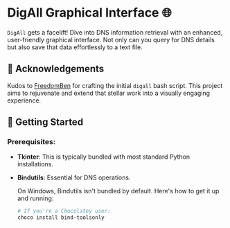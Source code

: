 # DigAll Graphical Interface 🌐

`DigAll` gets a facelift! Dive into DNS information retrieval with an enhanced, user-friendly graphical interface. Not only can you query for DNS details but also save that data effortlessly to a text file.

## 🙌 Acknowledgements 

Kudos to [FreedomBen](https://github.com/FreedomBen/digall) for crafting the initial `digall` bash script. This project aims to rejuvenate and extend that stellar work into a visually engaging experience.

## 🚀 Getting Started

### Prerequisites:

- **Tkinter**: This is typically bundled with most standard Python installations.
  
- **Bindutils**: Essential for DNS operations.
  
  On Windows, Bindutils isn't bundled by default. Here's how to get it up and running:
  ```bash
  # If you're a Chocolatey user:
  choco install bind-toolsonly
